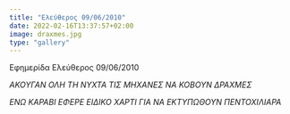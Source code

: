```yaml
---
title: "Ελεύθερος 09/06/2010"
date: 2022-02-16T13:37:57+02:00
image: draxmes.jpg
type: "gallery"
---
```


Εφημερίδα Ελεύθερος 09/06/2010

*ΑΚΟΥΓΑΝ ΟΛΗ ΤΗ ΝΥΧΤΑ ΤΙΣ ΜΗΧΑΝΕΣ ΝΑ ΚΟΒΟΥΝ ΔΡΑΧΜΕΣ*

*ΕΝΩ ΚΑΡΑΒΙ ΕΦΕΡΕ ΕΙΔΙΚΟ ΧΑΡΤΙ ΓΙΑ ΝΑ ΕΚΤΥΠΩΘΟΥΝ ΠΕΝΤΟΧΙΛΙΑΡΑ*